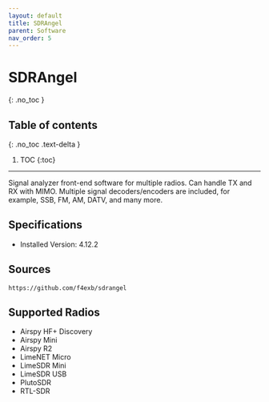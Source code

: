 ```yaml
---
layout: default
title: SDRAngel
parent: Software
nav_order: 5
---
```


# SDRAngel
{: .no_toc }

## Table of contents
{: .no_toc .text-delta }

1. TOC
{:toc}

---

Signal analyzer front-end software for multiple radios. Can handle TX and RX with MIMO. Multiple signal decoders/encoders are included, for example, SSB, FM, AM, DATV, and many more.

## Specifications
- Installed Version: 4.12.2

## Sources
```
https://github.com/f4exb/sdrangel
```

## Supported Radios
- Airspy HF+ Discovery
- Airspy Mini
- Airspy R2
- LimeNET Micro
- LimeSDR Mini
- LimeSDR USB
- PlutoSDR 
- RTL-SDR